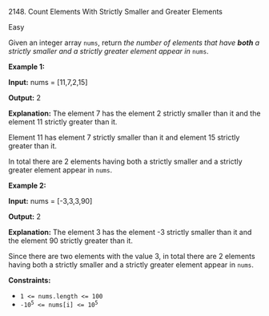 2148\. Count Elements With Strictly Smaller and Greater Elements

Easy

Given an integer array `nums`, return _the number of elements that have **both** a strictly smaller and a strictly greater element appear in_ `nums`.

**Example 1:**

**Input:** nums = [11,7,2,15]

**Output:** 2

**Explanation:** The element 7 has the element 2 strictly smaller than it and the element 11 strictly greater than it. 

Element 11 has element 7 strictly smaller than it and element 15 strictly greater than it. 

In total there are 2 elements having both a strictly smaller and a strictly greater element appear in `nums`.

**Example 2:**

**Input:** nums = [-3,3,3,90]

**Output:** 2

**Explanation:** The element 3 has the element -3 strictly smaller than it and the element 90 strictly greater than it. 

Since there are two elements with the value 3, in total there are 2 elements having both a strictly smaller and a strictly greater element appear in `nums`.

**Constraints:**

*   `1 <= nums.length <= 100`
*   <code>-10<sup>5</sup> <= nums[i] <= 10<sup>5</sup></code>